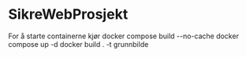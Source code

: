 # SikreWebProsjekt

For å starte containerne kjør
docker compose build --no-cache
docker compose up -d
docker build . -t grunnbilde
